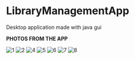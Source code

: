 # LibraryManagementApp
 Desktop application made with java gui
 
 **PHOTOS FROM THE APP**
 
![1](https://user-images.githubusercontent.com/99878873/187268796-22af48d7-4280-479b-b0db-60a2c9b9b4c8.png)
![2](https://user-images.githubusercontent.com/99878873/187268608-ae809d97-51ac-46c0-8e63-2e63cdf548e8.png)
![4](https://user-images.githubusercontent.com/99878873/187268635-2c158a26-ed36-4c08-9b87-0a9ce447e180.png)
![5](https://user-images.githubusercontent.com/99878873/187268645-33fe337c-4c86-4026-a790-58f4622c3eb4.png)
![6](https://user-images.githubusercontent.com/99878873/187268649-3f3667a0-7ae7-47bb-8436-6055d2a0fe00.png)
![7](https://user-images.githubusercontent.com/99878873/187268652-ebb1e461-0dde-4179-bf83-08bbc4cdee03.png)
![8](https://user-images.githubusercontent.com/99878873/187268659-104cb69c-1332-4087-bfbf-30d8b1c6a573.png)
